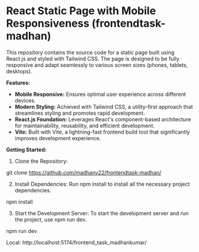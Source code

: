 # React Static Page with Mobile Responsiveness (frontendtask-madhan)

This repository contains the source code for a static page built using React.js and styled with Tailwind CSS. The page is designed to be fully responsive and adapt seamlessly to various screen sizes (phones, tablets, desktops).

**Features:**

* **Mobile Responsive:** Ensures optimal user experience across different devices.
* **Modern Styling:** Achieved with Tailwind CSS, a utility-first approach that streamlines styling and promotes rapid development.
* **React.js Foundation:** Leverages React's component-based architecture for maintainability, reusability, and efficient development.
* **Vite:** Built with Vite, a lightning-fast frontend build tool that significantly improves development experience.

**Getting Started:**
1. Clone the Repository:

git clone https://github.com/madhanv22/frontendtask-madhan/


2. Install Dependencies: Run npm install to install all the necessary project dependencies.

npm install


3. Start the Development Server: To start the development server and run the project, use npm run dev.

npm run dev

Local:  http://localhost:5174/frontend_task_madhankumar/ 

